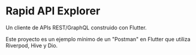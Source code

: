 # Rapid API Explorer

Un cliente de APIs REST/GraphQL construido con Flutter.

Este proyecto es un ejemplo mínimo de un "Postman" en Flutter que utiliza Riverpod, Hive y Dio.
